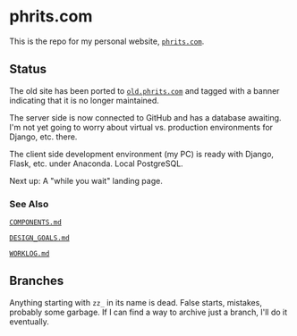 # phrits.com

This is the repo for my personal website, [`phrits.com`](https://phrits.com).

## Status

The old site has been ported to [`old.phrits.com`](https://old.phrits.com/) and tagged with a banner indicating that it is no longer maintained.

The server side is now connected to GitHub and has a database awaiting. I'm not yet going to worry about virtual vs. production environments for Django, etc. there.

The client side development environment (my PC) is ready with Django, Flask, etc. under Anaconda. Local PostgreSQL.

Next up: A "while you wait" landing page.

### See Also

[`COMPONENTS.md`](COMPONENTS.md)

[`DESIGN_GOALS.md`](DESIGN_GOALS.md)

[`WORKLOG.md`](WORKLOG.md)

## Branches

Anything starting with `zz_` in its name is dead. False starts, mistakes, probably some garbage. If I can find a way to archive just a branch, I'll do it eventually.